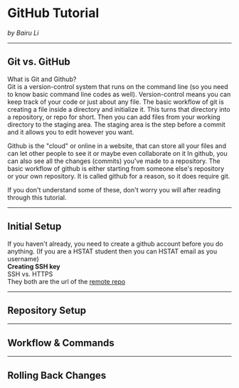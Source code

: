 # GitHub Tutorial

_by Bairu Li_

---
## Git vs. GitHub

What is Git and Github?  
Git is a version-control system that runs on the command line (so you need to know basic command line codes as well).
Version-control means you can keep track of your code or just about any file. The basic workflow of git is creating a file
inside a directory and initialize it. This turns that directory into a repository, or repo for short. Then you can add files 
from your working directory to the staging area. The staging area is the step before a commit and it allows you to edit however you want.  

Github is the "cloud" or online in a website, that can store all your files and can let other people to see it or maybe even collaborate on it
In github, you can also see all the changes (commits) you've made to a repository. The basic workflow of github is either starting from someone
else's repository or your own repository. It is called github for a reason, so it does require git.  

If you don't understand some of these, don't worry you will after reading through this tutorial.

---
## Initial Setup
If you haven't already, you need to create a github account before you do anything. (If you are a HSTAT student then you can HSTAT email as you username)  
**Creating SSH key**  
SSH vs. HTTPS  
They both are the url of the [remote repo]







[remote repo]: github

---
## Repository Setup



---
## Workflow & Commands



---
## Rolling Back Changes